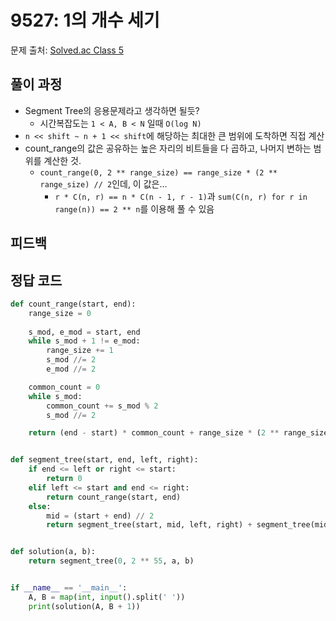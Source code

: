 # 9527: 1의 개수 세기
문제 출처: [Solved.ac Class 5]()

## 풀이 과정
* Segment Tree의 응용문제라고 생각하면 될듯?
  * 시간복잡도는 `1 < A, B < N` 일때 `O(log N)`
* `n << shift ~ n + 1 << shift`에 해당하는 최대한 큰 범위에 도착하면 직접 계산
* count_range의 값은 공유하는 높은 자리의 비트들을 다 곱하고, 나머지 변하는 범위를 계산한 것.
  * `count_range(0, 2 ** range_size) == range_size * (2 ** range_size) // 2`인데, 이 값은...
    * `r * C(n, r) == n * C(n - 1, r - 1)`과 `sum(C(n, r) for r in range(n)) == 2 ** n`를 이용해 풀 수 있음
## 피드백


## 정답 코드
```python
def count_range(start, end):
    range_size = 0
    
    s_mod, e_mod = start, end
    while s_mod + 1 != e_mod:
        range_size += 1
        s_mod //= 2
        e_mod //= 2

    common_count = 0
    while s_mod:
        common_count += s_mod % 2
        s_mod //= 2

    return (end - start) * common_count + range_size * (2 ** range_size) // 2


def segment_tree(start, end, left, right):
    if end <= left or right <= start:
        return 0
    elif left <= start and end <= right:
        return count_range(start, end)
    else:
        mid = (start + end) // 2
        return segment_tree(start, mid, left, right) + segment_tree(mid, end, left, right)


def solution(a, b):
    return segment_tree(0, 2 ** 55, a, b)


if __name__ == '__main__':
    A, B = map(int, input().split(' '))
    print(solution(A, B + 1))
```
